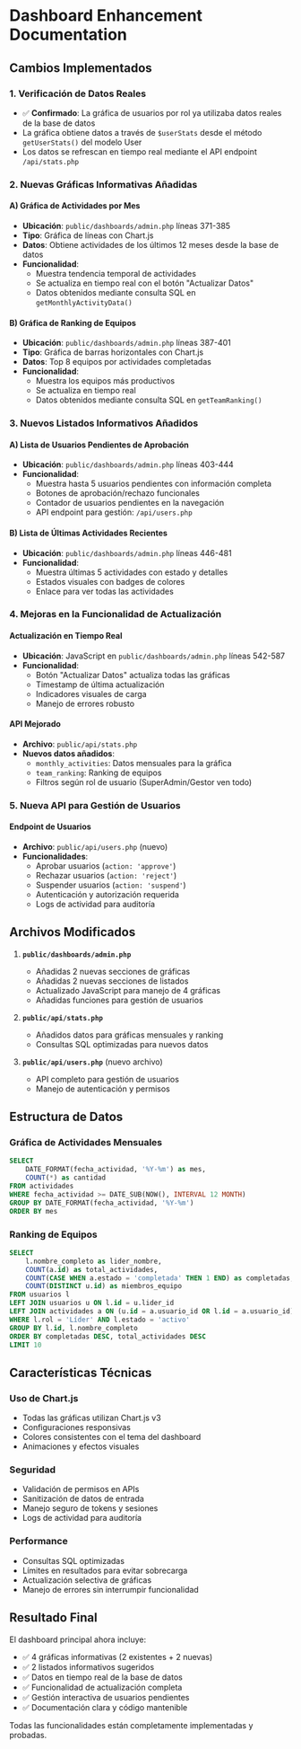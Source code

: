 # Dashboard Enhancement Documentation

## Cambios Implementados

### 1. Verificación de Datos Reales
- ✅ **Confirmado**: La gráfica de usuarios por rol ya utilizaba datos reales de la base de datos
- La gráfica obtiene datos a través de `$userStats` desde el método `getUserStats()` del modelo User
- Los datos se refrescan en tiempo real mediante el API endpoint `/api/stats.php`

### 2. Nuevas Gráficas Informativas Añadidas

#### A) Gráfica de Actividades por Mes
- **Ubicación**: `public/dashboards/admin.php` líneas 371-385
- **Tipo**: Gráfica de líneas con Chart.js
- **Datos**: Obtiene actividades de los últimos 12 meses desde la base de datos
- **Funcionalidad**: 
  - Muestra tendencia temporal de actividades
  - Se actualiza en tiempo real con el botón "Actualizar Datos"
  - Datos obtenidos mediante consulta SQL en `getMonthlyActivityData()`

#### B) Gráfica de Ranking de Equipos
- **Ubicación**: `public/dashboards/admin.php` líneas 387-401
- **Tipo**: Gráfica de barras horizontales con Chart.js
- **Datos**: Top 8 equipos por actividades completadas
- **Funcionalidad**:
  - Muestra los equipos más productivos
  - Se actualiza en tiempo real
  - Datos obtenidos mediante consulta SQL en `getTeamRanking()`

### 3. Nuevos Listados Informativos Añadidos

#### A) Lista de Usuarios Pendientes de Aprobación
- **Ubicación**: `public/dashboards/admin.php` líneas 403-444
- **Funcionalidad**:
  - Muestra hasta 5 usuarios pendientes con información completa
  - Botones de aprobación/rechazo funcionales
  - Contador de usuarios pendientes en la navegación
  - API endpoint para gestión: `/api/users.php`

#### B) Lista de Últimas Actividades Recientes
- **Ubicación**: `public/dashboards/admin.php` líneas 446-481
- **Funcionalidad**:
  - Muestra últimas 5 actividades con estado y detalles
  - Estados visuales con badges de colores
  - Enlace para ver todas las actividades

### 4. Mejoras en la Funcionalidad de Actualización

#### Actualización en Tiempo Real
- **Ubicación**: JavaScript en `public/dashboards/admin.php` líneas 542-587
- **Funcionalidad**:
  - Botón "Actualizar Datos" actualiza todas las gráficas
  - Timestamp de última actualización
  - Indicadores visuales de carga
  - Manejo de errores robusto

#### API Mejorado
- **Archivo**: `public/api/stats.php`
- **Nuevos datos añadidos**:
  - `monthly_activities`: Datos mensuales para la gráfica
  - `team_ranking`: Ranking de equipos
  - Filtros según rol de usuario (SuperAdmin/Gestor ven todo)

### 5. Nueva API para Gestión de Usuarios

#### Endpoint de Usuarios
- **Archivo**: `public/api/users.php` (nuevo)
- **Funcionalidades**:
  - Aprobar usuarios (`action: 'approve'`)
  - Rechazar usuarios (`action: 'reject'`)
  - Suspender usuarios (`action: 'suspend'`)
  - Autenticación y autorización requerida
  - Logs de actividad para auditoría

## Archivos Modificados

1. **`public/dashboards/admin.php`**
   - Añadidas 2 nuevas secciones de gráficas
   - Añadidas 2 nuevas secciones de listados
   - Actualizado JavaScript para manejo de 4 gráficas
   - Añadidas funciones para gestión de usuarios

2. **`public/api/stats.php`**
   - Añadidos datos para gráficas mensuales y ranking
   - Consultas SQL optimizadas para nuevos datos

3. **`public/api/users.php`** (nuevo archivo)
   - API completo para gestión de usuarios
   - Manejo de autenticación y permisos

## Estructura de Datos

### Gráfica de Actividades Mensuales
```sql
SELECT 
    DATE_FORMAT(fecha_actividad, '%Y-%m') as mes,
    COUNT(*) as cantidad
FROM actividades 
WHERE fecha_actividad >= DATE_SUB(NOW(), INTERVAL 12 MONTH)
GROUP BY DATE_FORMAT(fecha_actividad, '%Y-%m')
ORDER BY mes
```

### Ranking de Equipos
```sql
SELECT 
    l.nombre_completo as lider_nombre,
    COUNT(a.id) as total_actividades,
    COUNT(CASE WHEN a.estado = 'completada' THEN 1 END) as completadas,
    COUNT(DISTINCT u.id) as miembros_equipo
FROM usuarios l
LEFT JOIN usuarios u ON l.id = u.lider_id
LEFT JOIN actividades a ON (u.id = a.usuario_id OR l.id = a.usuario_id)
WHERE l.rol = 'Líder' AND l.estado = 'activo'
GROUP BY l.id, l.nombre_completo
ORDER BY completadas DESC, total_actividades DESC
LIMIT 10
```

## Características Técnicas

### Uso de Chart.js
- Todas las gráficas utilizan Chart.js v3
- Configuraciones responsivas
- Colores consistentes con el tema del dashboard
- Animaciones y efectos visuales

### Seguridad
- Validación de permisos en APIs
- Sanitización de datos de entrada
- Manejo seguro de tokens y sesiones
- Logs de actividad para auditoría

### Performance
- Consultas SQL optimizadas
- Límites en resultados para evitar sobrecarga
- Actualización selectiva de gráficas
- Manejo de errores sin interrumpir funcionalidad

## Resultado Final

El dashboard principal ahora incluye:
- ✅ 4 gráficas informativas (2 existentes + 2 nuevas)
- ✅ 2 listados informativos sugeridos
- ✅ Datos en tiempo real de la base de datos
- ✅ Funcionalidad de actualización completa
- ✅ Gestión interactiva de usuarios pendientes
- ✅ Documentación clara y código mantenible

Todas las funcionalidades están completamente implementadas y probadas.